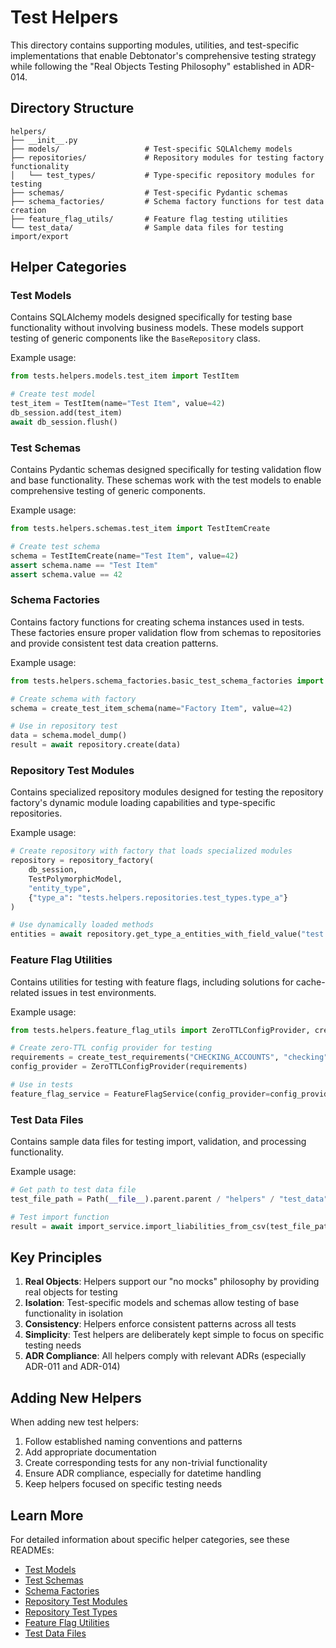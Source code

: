 # Test Helpers

This directory contains supporting modules, utilities, and test-specific implementations that enable Debtonator's comprehensive testing strategy while following the "Real Objects Testing Philosophy" established in ADR-014.

## Directory Structure

```tree
helpers/
├── __init__.py
├── models/                   # Test-specific SQLAlchemy models
├── repositories/             # Repository modules for testing factory functionality
│   └── test_types/           # Type-specific repository modules for testing
├── schemas/                  # Test-specific Pydantic schemas
├── schema_factories/         # Schema factory functions for test data creation
├── feature_flag_utils/       # Feature flag testing utilities
└── test_data/                # Sample data files for testing import/export
```

## Helper Categories

### Test Models

Contains SQLAlchemy models designed specifically for testing base functionality without involving business models. These models support testing of generic components like the `BaseRepository` class.

Example usage:

```python
from tests.helpers.models.test_item import TestItem

# Create test model
test_item = TestItem(name="Test Item", value=42)
db_session.add(test_item)
await db_session.flush()
```

### Test Schemas

Contains Pydantic schemas designed specifically for testing validation flow and base functionality. These schemas work with the test models to enable comprehensive testing of generic components.

Example usage:

```python
from tests.helpers.schemas.test_item import TestItemCreate

# Create test schema
schema = TestItemCreate(name="Test Item", value=42)
assert schema.name == "Test Item"
assert schema.value == 42
```

### Schema Factories

Contains factory functions for creating schema instances used in tests. These factories ensure proper validation flow from schemas to repositories and provide consistent test data creation patterns.

Example usage:

```python
from tests.helpers.schema_factories.basic_test_schema_factories import create_test_item_schema

# Create schema with factory
schema = create_test_item_schema(name="Factory Item", value=42)

# Use in repository test
data = schema.model_dump()
result = await repository.create(data)
```

### Repository Test Modules

Contains specialized repository modules designed for testing the repository factory's dynamic module loading capabilities and type-specific repositories.

Example usage:

```python
# Create repository with factory that loads specialized modules
repository = repository_factory(
    db_session,
    TestPolymorphicModel,
    "entity_type",
    {"type_a": "tests.helpers.repositories.test_types.type_a"}
)

# Use dynamically loaded methods
entities = await repository.get_type_a_entities_with_field_value("test value")
```

### Feature Flag Utilities

Contains utilities for testing with feature flags, including solutions for cache-related issues in test environments.

Example usage:

```python
from tests.helpers.feature_flag_utils import ZeroTTLConfigProvider, create_test_requirements

# Create zero-TTL config provider for testing
requirements = create_test_requirements("CHECKING_ACCOUNTS", "checking")
config_provider = ZeroTTLConfigProvider(requirements)

# Use in tests
feature_flag_service = FeatureFlagService(config_provider=config_provider)
```

### Test Data Files

Contains sample data files for testing import, validation, and processing functionality.

Example usage:

```python
# Get path to test data file
test_file_path = Path(__file__).parent.parent / "helpers" / "test_data" / "valid_liabilities.csv"

# Test import function
result = await import_service.import_liabilities_from_csv(test_file_path)
```

## Key Principles

1. **Real Objects**: Helpers support our "no mocks" philosophy by providing real objects for testing
2. **Isolation**: Test-specific models and schemas allow testing of base functionality in isolation
3. **Consistency**: Helpers enforce consistent patterns across all tests
4. **Simplicity**: Test helpers are deliberately kept simple to focus on specific testing needs
5. **ADR Compliance**: All helpers comply with relevant ADRs (especially ADR-011 and ADR-014)

## Adding New Helpers

When adding new test helpers:

1. Follow established naming conventions and patterns
2. Add appropriate documentation
3. Create corresponding tests for any non-trivial functionality
4. Ensure ADR compliance, especially for datetime handling
5. Keep helpers focused on specific testing needs

## Learn More

For detailed information about specific helper categories, see these READMEs:

- [Test Models](./models/README.md)
- [Test Schemas](./schemas/README.md)
- [Schema Factories](./schema_factories/README.md)
- [Repository Test Modules](./repositories/README.md)
- [Repository Test Types](./repositories/test_types/README.md)
- [Feature Flag Utilities](./feature_flag_utils/README.md)
- [Test Data Files](./test_data/README.md)
